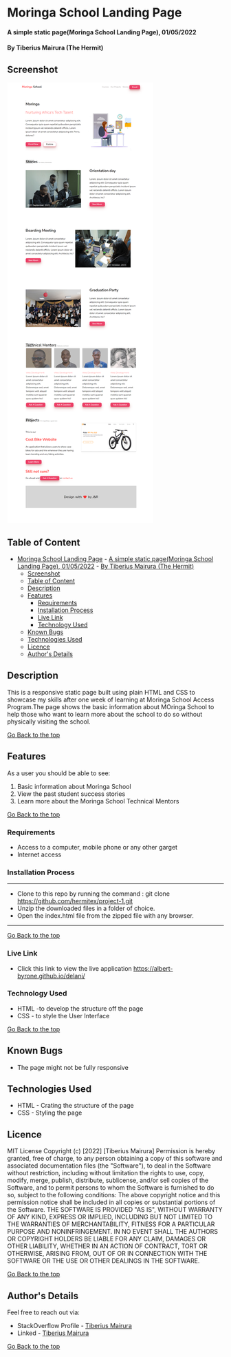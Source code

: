 # Moringa School Landing Page
#### A simple static page(Moringa School Landing Page), 01/05/2022

#### By Tiberius Mairura (The Hermit)

## Screenshot
![image](./assets/images/screenshot-1.png)

## Table of Content
- [Moringa School Landing Page](#moringa-school-landing-page)
      - [A simple static page(Moringa School Landing Page), 01/05/2022](#a-simple-static-pagemoringa-school-landing-page-01052022)
      - [By Tiberius Mairura (The Hermit)](#by-tiberius-mairura-the-hermit)
  - [Screenshot](#screenshot)
  - [Table of Content](#table-of-content)
  - [Description](#description)
  - [Features](#features)
    - [Requirements](#requirements)
    - [Installation Process](#installation-process)
    - [Live Link](#live-link)
    - [Technology  Used](#technology--used)
  - [Known Bugs](#known-bugs)
  - [Technologies Used](#technologies-used)
  - [Licence](#licence)
  - [Author's Details](#authors-details)

## Description
<p>This is a responsive static page built using plain HTML and CSS to showcase my skills after one week of learning at Moringa School Access Program.The page shows the basic information about MOringa School to help those who want to learn more about the school to do so without physically visiting the school.</p>

[Go Back to the top](#moringa-school-landing-page)

## Features
As a user you should be able to see:
1. Basic information about Moringa School
2. View the past student success stories
3. Learn more about the Moringa School Technical Mentors

[Go Back to the top](#moringa-school-landing-page)
 ###  Requirements
 * Access to  a computer, mobile phone or any other garget
 * Internet access
### Installation Process
****
* Clone to this repo by running the command : git clone https://github.com/hermitex/project-1.git
* Unzip the downloaded files in a folder of choice.
* Open the index.html file from the zipped file with any browser.
 ****
[Go Back to the top](#moringa-school-landing-page)
### Live Link
- Click this link to view the live application https://albert-byrone.github.io/delani/
### Technology  Used
* HTML -to develop the structure off the page
* CSS - to style the User Interface

[Go Back to the top](#moringa-school-landing-page)
## Known Bugs
* The page might not be fully responsive
## Technologies Used
* HTML - Crating the structure of the page
* CSS - Styling the page

## Licence
MIT License
Copyright (c) [2022] [Tiberius Mairura]
Permission is hereby granted, free of charge, to any person obtaining a copy
of this software and associated documentation files (the "Software"), to deal
in the Software without restriction, including without limitation the rights
to use, copy, modify, merge, publish, distribute, sublicense, and/or sell
copies of the Software, and to permit persons to whom the Software is
furnished to do so, subject to the following conditions:
The above copyright notice and this permission notice shall be included in all
copies or substantial portions of the Software.
THE SOFTWARE IS PROVIDED "AS IS", WITHOUT WARRANTY OF ANY KIND, EXPRESS OR
IMPLIED, INCLUDING BUT NOT LIMITED TO THE WARRANTIES OF MERCHANTABILITY,
FITNESS FOR A PARTICULAR PURPOSE AND NONINFRINGEMENT. IN NO EVENT SHALL THE
AUTHORS OR COPYRIGHT HOLDERS BE LIABLE FOR ANY CLAIM, DAMAGES OR OTHER
LIABILITY, WHETHER IN AN ACTION OF CONTRACT, TORT OR OTHERWISE, ARISING FROM,
OUT OF OR IN CONNECTION WITH THE SOFTWARE OR THE USE OR OTHER DEALINGS IN THE
SOFTWARE.

[Go Back to the top](#moringa-school-landing-page)

## Author's Details
Feel free to reach out via:
* StackOverflow Profile - [Tiberius Mairura](https://stackoverflow.com/users/11869442/tiberius)
* Linked - [Tiberius Mairura](https://www.linkedin.com/in/tiberius-mairura/)

[Go Back to the top](#moringa-school-landing-page)
